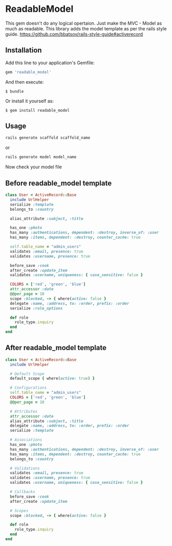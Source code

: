 # ReadableModel

This gem doesn't do any logical opertaion. Just make the MVC - Model as much as readable.
This library adds the model template as per the rails style guide.
https://github.com/bbatsov/rails-style-guide#activerecord

## Installation

Add this line to your application's Gemfile:

```ruby
gem 'readable_model'
```

And then execute:

    $ bundle

Or install it yourself as:

    $ gem install readable_model

## Usage

```ruby
rails generate scaffold scaffold_name
```

or

```ruby
rails generate model model_name
```

Now check your model file

## Before readable_model template

```ruby
class User < ActiveRecord::Base
  include UrlHelper
  serialize :template
  belongs_to :country

  alias_attribute :subject, :title

  has_one :photo
  has_many :authentications, dependent: :destroy, inverse_of: :user
  has_many :items, dependent: :destroy, counter_cache: true

  self.table_name = "admin_users"
  validates :email, presence: true
  validates :username, presence: true

  before_save :cook
  after_create :update_item
  validates :username, uniqueness: { case_sensitive: false }

  COLORS = ['red', 'green', 'blue']
  attr_accessor :date
  @@per_page = 10
  scope :blocked, -> { where(active: false }
  delegate :name, :address, to: :order, prefix: :order
  serialize :rule_options

  def role
    role_type.inquiry
  end
end
```
## After readable_model template

```ruby
class User < ActiveRecord::Base
  include UrlHelper

  # Default Scope
  default_scope { where(active: true) }

  # Configurations
  self.table_name = "admin_users"
  COLORS = ['red', 'green', 'blue']
  @@per_page = 10

  # Attributes
  attr_accessor :date
  alias_attribute :subject, :title
  delegate :name, :address, to: :order, prefix: :order
  serialize :template

  # Associations
  has_one :photo
  has_many :authentications, dependent: :destroy, inverse_of: :user
  has_many :items, dependent: :destroy, counter_cache: true
  belongs_to :country

  # Validations
  validates :email, presence: true
  validates :username, presence: true
  validates :username, uniqueness: { case_sensitive: false }

  # Callbacks
  before_save :cook
  after_create :update_item

  # Scopes
  scope :blocked, -> { where(active: false }

  def role
    role_type.inquiry
  end
end
```